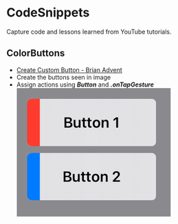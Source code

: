 # CodeSnippets
Capture code and lessons learned from YouTube tutorials.

## ColorButtons
* [Create Custom Button - Brian Advent](https://www.youtube.com/watch?v=XVC0wQND1N8)
* Create the buttons seen in image
* Assign actions using ***Button*** and ***.onTapGesture***
![](https://github.com/iosPit/CodeSnippets/blob/main/README_Assets/ColorButtons.png)
